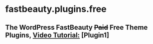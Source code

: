 # fastbeauty.plugins.free
## The WordPress FastBeauty ~~Paid~~ Free Theme Plugins, [Video Tutorial:](https://youtube.com/@VideoCovery) [Plugin1]
